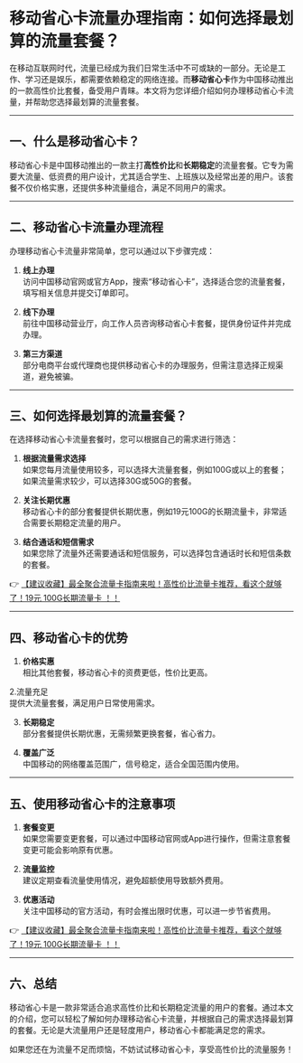 # 移动省心卡流量办理指南：如何选择最划算的流量套餐？

在移动互联网时代，流量已经成为我们日常生活中不可或缺的一部分。无论是工作、学习还是娱乐，都需要依赖稳定的网络连接。而**移动省心卡**作为中国移动推出的一款高性价比套餐，备受用户青睐。本文将为您详细介绍如何办理移动省心卡流量，并帮助您选择最划算的流量套餐。

---

## 一、什么是移动省心卡？

移动省心卡是中国移动推出的一款主打**高性价比**和**长期稳定**的流量套餐。它专为需要大流量、低资费的用户设计，尤其适合学生、上班族以及经常出差的用户。该套餐不仅价格实惠，还提供多种流量组合，满足不同用户的需求。

---

## 二、移动省心卡流量办理流程

办理移动省心卡流量非常简单，您可以通过以下步骤完成：

1. **线上办理**  
   访问中国移动官网或官方App，搜索“移动省心卡”，选择适合您的流量套餐，填写相关信息并提交订单即可。

2. **线下办理**  
   前往中国移动营业厅，向工作人员咨询移动省心卡套餐，提供身份证件并完成办理。

3. **第三方渠道**  
   部分电商平台或代理商也提供移动省心卡的办理服务，但需注意选择正规渠道，避免被骗。

---

## 三、如何选择最划算的流量套餐？

在选择移动省心卡流量套餐时，您可以根据自己的需求进行筛选：

1. **根据流量需求选择**  
   如果您每月流量使用较多，可以选择大流量套餐，例如100G或以上的套餐；如果流量需求较少，可以选择30G或50G的套餐。

2. **关注长期优惠**  
   移动省心卡的部分套餐提供长期优惠，例如19元100G的长期流量卡，非常适合需要长期稳定流量的用户。

3. **结合通话和短信需求**  
   如果您除了流量外还需要通话和短信服务，可以选择包含通话时长和短信条数的套餐。

👉 [【建议收藏】最全聚合流量卡指南来啦！高性价比流量卡推荐，看这个就够了！19元 100G长期流量卡 ！！](https://bit.ly/Liuliangka)

---

## 四、移动省心卡的优势

1. **价格实惠**  
   相比其他套餐，移动省心卡的资费更低，性价比更高。

2.流量充足  
   提供大流量套餐，满足用户日常使用需求。

3. **长期稳定**  
   部分套餐提供长期优惠，无需频繁更换套餐，省心省力。

4. **覆盖广泛**  
   中国移动的网络覆盖范围广，信号稳定，适合全国范围内使用。

---

## 五、使用移动省心卡的注意事项

1. **套餐变更**  
   如果您需要变更套餐，可以通过中国移动官网或App进行操作，但需注意套餐变更可能会影响原有优惠。

2. **流量监控**  
   建议定期查看流量使用情况，避免超额使用导致额外费用。

3. **优惠活动**  
   关注中国移动的官方活动，有时会推出限时优惠，可以进一步节省费用。

👉 [【建议收藏】最全聚合流量卡指南来啦！高性价比流量卡推荐，看这个就够了！19元 100G长期流量卡 ！！](https://bit.ly/Liuliangka)

---

## 六、总结

移动省心卡是一款非常适合追求高性价比和长期稳定流量的用户的套餐。通过本文的介绍，您可以轻松了解如何办理移动省心卡流量，并根据自己的需求选择最划算的套餐。无论是大流量用户还是轻度用户，移动省心卡都能满足您的需求。

如果您还在为流量不足而烦恼，不妨试试移动省心卡，享受高性价比的流量服务！